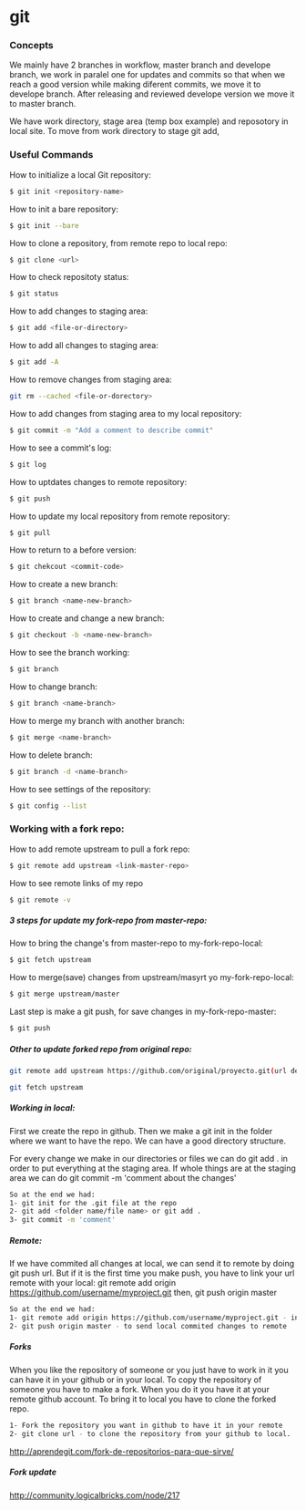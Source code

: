 # git

### Concepts
We mainly have 2 branches in workflow, master branch and develope branch, we work in paralel one for updates and commits so that when we reach a good version while making diferent commits, we move it to develope branch. After releasing and reviewed develope version we move it to master branch.

We have work directory, stage area (temp box example) and reposotory in local site. To move from work directory to stage git add,


### Useful Commands
How to initialize a local Git repository:

```bash
$ git init <repository-name>
```

How to init a bare repository:

```bash
$ git init --bare
```

How to clone a repository, from remote repo to local repo:

```bash
$ git clone <url>
```

How to check repositoty status:

```bash
$ git status
```

How to add changes to staging area:

```bash
$ git add <file-or-directory>
```

How to add all changes to staging area:

```bash
$ git add -A
```
How to remove changes from staging area:

```bash
git rm --cached <file-or-dorectory>
```

How to add changes from staging area to my local repository:

```bash
$ git commit -m "Add a comment to describe commit"
```

How to see a commit's log:

```bash
$ git log
```

How to uptdates changes to remote repository:

```bash
$ git push
```

How to update my local repository from remote repository:

```bash
$ git pull
```

How to return to a before version:

```bash
$ git chekcout <commit-code>
```

How to create a new branch:

```bash
$ git branch <name-new-branch>
```

How to create and change a new branch:

```bash
$ git checkout -b <name-new-branch>
```

How to see the branch working:

```bash
$ git branch
```

How to change branch:

```bash
$ git branch <name-branch>
```

How to merge my branch with another branch:

```bash
$ git merge <name-branch> 
```

How to delete branch:

```bash
$ git branch -d <name-branch>
```

How to see settings of the repository:

```bash
$ git config --list
```

### Working with a fork repo:

How to add remote upstream to pull a fork repo:

```bash
$ git remote add upstream <link-master-repo>
```

How to see remote links of my repo

```bash
$ git remote -v
```

##### 3 steps for update my fork-repo from master-repo:

How to bring the change's from master-repo to my-fork-repo-local:

```bash
$ git fetch upstream
```

How to merge(save) changes from upstream/masyrt yo my-fork-repo-local:

```bash
$ git merge upstream/master
```

Last step is make a git push, for save changes in my-fork-repo-master:

```bash
$ git push
```


##### Other to update forked repo from original repo:
```bash
git remote add upstream https://github.com/original/proyecto.git(url del proyecto original de donde has hecho fork)
```
```bash
git fetch upstream
```
##### Working in local:

First we create the repo in github. Then we make a git init in the folder where we want to have the repo.
We can have a good directory structure.

For every change we make in our directories or files we can do git add . in order to put everything at the staging area.
If whole things are at the staging area we can do git commit -m 'comment about the changes'

```bash
So at the end we had:
1- git init for the .git file at the repo
2- git add <folder name/file name> or git add .
3- git commit -m 'comment'
```

##### Remote:
If we have commited all changes at local, we can send it to remote by doing git push url.
But if it is the first time you make push, you have to link your url remote with your local:
git remote add origin https://github.com/username/myproject.git
then, git push origin master

```bash
So at the end we had:
1- git remote add origin https://github.com/username/myproject.git - in order to link local with repo
2- git push origin master - to send local commited changes to remote
```

##### Forks
When you like the repository of someone or you just have to work in it you can have it in your github or in your local.
To copy the repository of someone you have to make a fork. When you do it you have it at your remote github account.
To bring it to local you have to clone the forked repo.

```bash
1- Fork the repository you want in github to have it in your remote
2- git clone url - to clone the repository from your github to local.
```
http://aprendegit.com/fork-de-repositorios-para-que-sirve/

##### Fork update
http://community.logicalbricks.com/node/217





